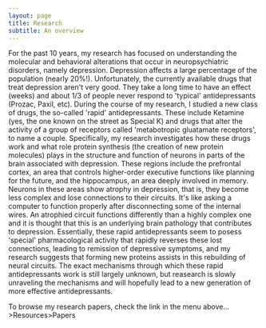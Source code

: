 ```yaml
---
layout: page
title: Research
subtitle: An overview
---
```


For the past 10 years, my research has focused on understanding the molecular and behavioral alterations that occur in neuropsychiatric disorders, namely depression. Depression affects a large percentage of the population (nearly 20%!). Unfortunately, the currently available drugs that treat depression aren't very good. They take a long time to have an effect (weeks) and about 1/3 of people never respond to 'typical' antidepressants (Prozac, Paxil, etc). During the course of my research, I studied a new class of drugs, the so-called 'rapid' antidepressants. These include Ketamine (yes, the one known on the street as Special K) and drugs that alter the activity of a group of receptors called 'metabotropic gluatamate receptors', to name a couple. Specifically, my research investigates how these drugs work and what role protein synthesis (the creation of new protein molecules) plays in the structure and function of neurons in parts of the brain associated with depression. These regions include the prefrontal cortex, an area that controls higher-order executive functions like planning for the future, and the hippocampus, an area deeply involved in memory. Neurons in these areas show atrophy in depression, that is, they become less complex and lose connections to their circuits. It's like asking a computer to function properly after disconnecting some of the internal wires. An atrophied circuit functions differently than a highly complex one and it is thought that this is an underlying brain pathology that contributes to depression. Essentially, these rapid antidepressants seem to posess 'special' pharmacological activity that rapidly reverses these lost connections, leading to remission of depressive symptoms, and my research suggests that forming new proteins assists in this rebuilding of neural circuits. The exact mechanisms through which these rapid antidepressants work is still largely unknown, but reasearch is slowly unraveling the mechanisms and will hopefully lead to a new generation of more effective antidepressants.

To browse my research papers, check the link in the menu above... >Resources>Papers
